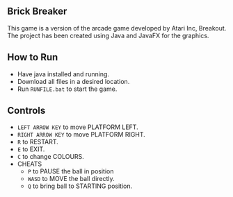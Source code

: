 ## Brick Breaker

This game is a version of the arcade game developed by Atari Inc, Breakout. The project has been created using Java and JavaFX for the graphics.

## How to Run
- Have java installed and running.
- Download all files in a desired location.
- Run `RUNFILE.bat` to start the game.

## Controls
- `LEFT ARROW KEY` to move PLATFORM LEFT.
- `RIGHT ARROW KEY` to move PLATFORM RIGHT.
- `R` to RESTART.
- `E` to EXIT.
- `C` to change COLOURS.
- CHEATS
  -  `P` to PAUSE the ball in position
  -  `WASD` to MOVE the ball directly.
  -  `Q` to bring ball to STARTING position.
